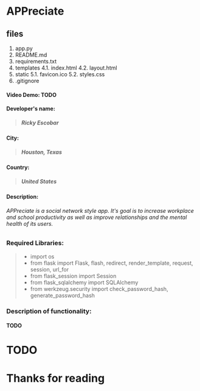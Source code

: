 # APPreciate

## files
1. app.py
2. README.md
3. requirements.txt
4. templates
4.1. index.html
4.2. layout.html
5. static
5.1. favicon.ico
5.2. styles.css
6. .gitignore


#### Video Demo: TODO
#### Developer's name:
>##### Ricky Escobar
#### City:
>##### Houston, Texas
#### Country:
>##### United States

#### Description:
###### APPreciate is a social network style app. It's goal is to increase workplace and school productivity as well as improve relationships and the mental health of its users. 

### Required Libraries:
>- import os
>- from flask import Flask, flash, redirect, render_template, request, session, url_for
>- from flask_session import Session
>- from flask_sqlalchemy import SQLAlchemy
>- from werkzeug.security import check_password_hash, generate_password_hash


### Description of functionality:
#### TODO

# TODO
# Thanks for reading
